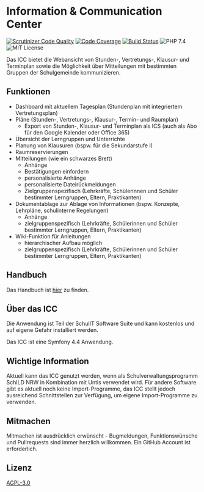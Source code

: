 # Information & Communication Center

[![Scrutinizer Code Quality](https://scrutinizer-ci.com/g/SchulIT/icc/badges/quality-score.png?b=master&style=flat-square)](https://scrutinizer-ci.com/g/SchulIT/icc/?branch=master)
[![Code Coverage](https://scrutinizer-ci.com/g/SchulIT/icc/badges/coverage.png?b=master&style=flat-square)](https://scrutinizer-ci.com/g/SchulIT/icc/?branch=master)
[![Build Status](https://travis-ci.org/SchulIT/icc.svg?branch=master&style=flat-square)](https://travis-ci.org/SchulIT/icc)
![PHP 7.4](https://img.shields.io/badge/PHP-7.4-success.svg?style=flat-square) 
![MIT License](https://img.shields.io/github/license/schulit/icc.svg?style=flat-square)


Das ICC bietet die Webansicht von Stunden-, Vertretungs-, Klausur- und Terminplan sowie die Möglichkeit über Mitteilungen 
mit bestimmten Gruppen der Schulgemeinde kommunizieren.

## Funktionen

* Dashboard mit aktuellem Tagesplan (Stundenplan mit integriertem Vertretungsplan)
* Pläne (Stunden-, Vertretungs-, Klausur-, Termin- und Raumplan)
    * Export von Stunden-, Klausur- und Terminplan als ICS (auch als Abo für den Google Kalender oder Office 365)
* Übersicht der Lerngruppen und Unterrichte
* Planung von Klausuren (bspw. für die Sekundarstufe I)
* Raumreservierungen
* Mitteilungen (wie ein schwarzes Brett)
    * Anhänge
    * Bestätigungen einfordern
    * personalisierte Anhänge
    * personalisierte Dateirückmeldungen
    * Zielgruppenspezifisch (Lehrkräfte, Schülerinnen und Schüler bestimmter Lerngruppen, Eltern, Praktikanten)
* Dokumentablage zur Ablage von Informationen (bspw. Konzepte, Lehrpläne, schulinterne Regelungen)
    * Anhänge
    * zielgruppenspezifisch (Lehrkräfte, Schülerinnen und Schüler bestimmter Lerngruppen, Eltern, Praktikanten)
* Wiki-Funktion für Anleitungen
    * hierarchischer Aufbau möglich
    * zielgruppenspezifisch (Lehrkräfte, Schülerinnen und Schüler bestimmter Lerngruppen, Eltern, Praktikanten)

## Handbuch

Das Handbuch ist [hier](https://icc.readthedocs.org) zu finden. 

## Über das ICC

Die Anwendung ist Teil der SchulIT Software Suite und kann kostenlos und auf eigene Gefahr installiert werden.

Das ICC ist eine Symfony 4.4 Anwendung.

## Wichtige Information

Aktuell kann das ICC genutzt werden, wenn als Schulverwaltungsprogramm SchILD NRW in Kombination mit Untis verwendet wird.
Für andere Software gibt es aktuell noch keine Import-Programme, das ICC stellt jedoch ausreichend Schnittstellen zur Verfügung,
um eigene Import-Programme zu verwenden.

## Mitmachen

Mitmachen ist ausdrücklich erwünscht - Bugmeldungen, Funktionswünsche und Pullrequests sind immer herzlich willkommen. 
Ein GitHub Account ist erforderlich. 

## Lizenz

[AGPL-3.0](LICENSE)

